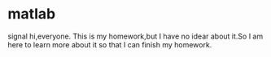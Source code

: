 # matlab
signal
hi,everyone.
This is my homework,but I have no idear about it.So I am here to learn more about it so that I can finish my homework.
